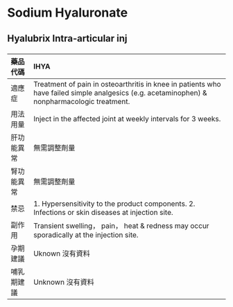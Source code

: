 # Sodium Hyaluronate

## Hyalubrix Intra-articular inj

##### 

| 藥品代碼   | IHYA                                                                                                                                         |
|:-----------|:---------------------------------------------------------------------------------------------------------------------------------------------|
| 適應症     | Treatment of pain in osteoarthritis in knee in patients who have failed simple analgesics (e.g. acetaminophen) & nonpharmacologic treatment. |
| 用法用量   | Inject in the affected joint at weekly intervals for 3 weeks.                                                                                |
| 肝功能異常 | 無需調整劑量                                                                                                                                 |
| 腎功能異常 | 無需調整劑量                                                                                                                                 |
| 禁忌       | 1. Hypersensitivity to the product components. 2. Infections or skin diseases at injection site.                                             |
| 副作用     | Transient swelling， pain， heat & redness may occur sporadically at the injection site.                                                     |
| 孕期建議   | Uknown 沒有資料                                                                                                                              |
| 哺乳期建議 | Unknown 沒有資料                                                                                                                             |

